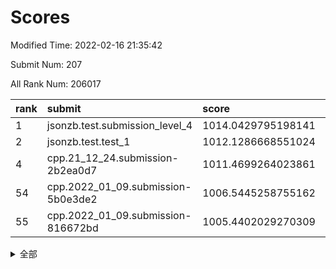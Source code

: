 # Scores

Modified Time: 2022-02-16 21:35:42

Submit Num: 207

All Rank Num: 206017

| rank |               submit               |       score        |       sigma        | pk_num |
| :--- | :--------------------------------- | :----------------- | :----------------- | :----- |
| 1    | jsonzb.test.submission_level_4     | 1014.0429795198141 | 0.8217123499681236 | 3983   |
| 2    | jsonzb.test.test_1                 | 1012.1286668551024 | 0.8242607787010913 | 3984   |
| 4    | cpp.21_12_24.submission-2b2ea0d7   | 1011.4699264023861 | 0.7759744939597777 | 3982   |
| 54   | cpp.2022_01_09.submission-5b0e3de2 | 1006.5445258755162 | 0.7433436813370131 | 3980   |
| 55   | cpp.2022_01_09.submission-816672bd | 1005.4402029270309 | 0.713595744167352  | 3976   |


<details>
<summary>全部</summary>

| rank |                 submit                 |       score        |       sigma        | pk_num |
| :--- | :------------------------------------- | :----------------- | :----------------- | :----- |
| 1    | jsonzb.test.submission_level_4         | 1014.0429795198141 | 0.8217123499681236 | 3983   |
| 2    | jsonzb.test.test_1                     | 1012.1286668551024 | 0.8242607787010913 | 3984   |
| 3    | gobigger.level_3.submission_level_3_49 | 1011.6903551247585 | 0.7842245855766088 | 3982   |
| 4    | cpp.21_12_24.submission-2b2ea0d7       | 1011.4699264023861 | 0.7759744939597777 | 3982   |
| 5    | gobigger.level_3.submission_level_3_46 | 1011.414435327183  | 0.7906402016594539 | 3978   |
| 6    | gobigger.level_3.submission_level_3_43 | 1011.1856440697453 | 0.7632257281271855 | 3979   |
| 7    | gobigger.level_3.submission_level_3_16 | 1011.1372851741374 | 0.765049139140381  | 3980   |
| 8    | gobigger.level_3.submission_level_3_18 | 1011.0952285971447 | 0.7651576384073255 | 3985   |
| 9    | gobigger.level_3.submission_level_3_8  | 1010.9698460529644 | 0.7662939475763215 | 3981   |
| 10   | gobigger.level_3.submission_level_3_20 | 1010.756837387149  | 0.7635132700494484 | 3983   |
| 11   | gobigger.level_3.submission_level_3_42 | 1010.7233839410897 | 0.7603501126406421 | 3987   |
| 12   | gobigger.level_3.submission_level_3_29 | 1010.6455606964487 | 0.7700054153250516 | 3978   |
| 13   | gobigger.level_3.submission_level_3_30 | 1010.533277235892  | 0.7445521186665103 | 3977   |
| 14   | gobigger.level_3.submission_level_3_19 | 1010.4340503510588 | 0.7755915546490538 | 3983   |
| 15   | gobigger.level_3.submission_level_3_28 | 1010.4052667224344 | 0.7565223854698258 | 3978   |
| 16   | gobigger.level_3.submission_level_3_41 | 1010.3407595637287 | 0.7791767995834702 | 3984   |
| 17   | gobigger.level_3.submission_level_3_32 | 1010.3287426783613 | 0.7817685123880409 | 3982   |
| 18   | gobigger.level_3.submission_level_3_3  | 1010.3145163462107 | 0.765372586323641  | 3982   |
| 19   | gobigger.level_3.submission_level_3_0  | 1010.2291706557166 | 0.7731488845602572 | 3975   |
| 20   | gobigger.level_3.submission_level_3_21 | 1010.1748337684219 | 0.7615817238982361 | 3981   |
| 21   | gobigger.level_3.submission_level_3_40 | 1010.1669493541516 | 0.7605178236205389 | 3981   |
| 22   | gobigger.level_3.submission_level_3_22 | 1010.1546713373435 | 0.7813515193225806 | 3980   |
| 23   | gobigger.level_3.submission_level_3_10 | 1010.1115758565845 | 0.7517564131892034 | 3983   |
| 24   | gobigger.level_3.submission_level_3_15 | 1010.1010451432213 | 0.7576736658603224 | 3984   |
| 25   | gobigger.level_3.submission_level_3_45 | 1009.9474366337312 | 0.7976041722865689 | 3980   |
| 26   | gobigger.level_3.submission_level_3_34 | 1009.8727450148516 | 0.770883265853424  | 3984   |
| 27   | gobigger.level_3.submission_level_3_24 | 1009.8044220226335 | 0.7868095905386908 | 3980   |
| 28   | gobigger.level_3.submission_level_3_25 | 1009.7804753143088 | 0.7520519198472423 | 3984   |
| 29   | gobigger.level_3.submission_level_3_6  | 1009.722944871523  | 0.7485058253471847 | 3979   |
| 30   | gobigger.level_3.submission_level_3_31 | 1009.6826728354486 | 0.7585071742929752 | 3979   |
| 31   | gobigger.level_3.submission_level_3_23 | 1009.678194159565  | 0.7536908281373449 | 3983   |
| 32   | gobigger.level_3.submission_level_3_38 | 1009.6453823226153 | 0.7481587727925181 | 3980   |
| 33   | gobigger.level_3.submission_level_3_7  | 1009.5945480418794 | 0.7489288134983846 | 3984   |
| 34   | gobigger.level_3.submission_level_3_13 | 1009.5640382685913 | 0.7418002981226083 | 3978   |
| 35   | gobigger.level_3.submission_level_3_26 | 1009.5596321398505 | 0.7677732645762865 | 3981   |
| 36   | gobigger.level_3.submission_level_3_33 | 1009.5132852542677 | 0.7320525183679856 | 3980   |
| 37   | gobigger.level_3.submission_level_3_2  | 1009.5074579126635 | 0.7478323477312887 | 3981   |
| 38   | gobigger.level_3.submission_level_3_1  | 1009.4249321590543 | 0.7542422035992234 | 3986   |
| 39   | gobigger.level_3.submission_level_3_27 | 1009.4238043831419 | 0.7707877823150701 | 3982   |
| 40   | gobigger.level_3.submission_level_3_9  | 1009.4223142082268 | 0.7457012643299699 | 3982   |
| 41   | gobigger.level_3.submission_level_3_11 | 1009.3429971087488 | 0.728065894066053  | 3978   |
| 42   | gobigger.level_3.submission_level_3_14 | 1009.3327064328414 | 0.7491747517037141 | 3985   |
| 43   | gobigger.level_3.submission_level_3_4  | 1009.2611811044014 | 0.7292423045473784 | 3983   |
| 44   | gobigger.level_3.submission_level_3_35 | 1009.1497158403329 | 0.7537155841388481 | 3980   |
| 45   | gobigger.level_3.submission_level_3_48 | 1008.9928466887316 | 0.7755623735681437 | 3979   |
| 46   | gobigger.level_3.submission_level_3_17 | 1008.9785532474866 | 0.750262850079713  | 3979   |
| 47   | gobigger.level_3.submission_level_3_37 | 1008.8834744334533 | 0.7346599455464152 | 3982   |
| 48   | gobigger.level_3.submission_level_3_47 | 1008.7560436105819 | 0.731951745781058  | 3976   |
| 49   | gobigger.level_3.submission_level_3_44 | 1008.7416064820243 | 0.739326143394805  | 3985   |
| 50   | gobigger.level_3.submission_level_3_5  | 1008.7186975752397 | 0.7573945262462938 | 3982   |
| 51   | gobigger.level_3.submission_level_3_36 | 1008.4854293357325 | 0.749444073798984  | 3975   |
| 52   | gobigger.level_3.submission_level_3_39 | 1007.9518894440723 | 0.742566228619483  | 3981   |
| 53   | gobigger.level_3.submission_level_3_12 | 1007.6763164189505 | 0.7354025034832139 | 3982   |
| 54   | cpp.2022_01_09.submission-5b0e3de2     | 1006.5445258755162 | 0.7433436813370131 | 3980   |
| 55   | cpp.2022_01_09.submission-816672bd     | 1005.4402029270309 | 0.713595744167352  | 3976   |
| 56   | gobigger.level_1.submission_level_1_30 | 1004.9403329520643 | 0.7206310524068157 | 3979   |
| 57   | gobigger.level_1.submission_level_1_20 | 1004.8770745682027 | 0.7173646563430642 | 3986   |
| 58   | gobigger.level_1.submission_level_1_29 | 1004.4758077402307 | 0.7112145743696864 | 3983   |
| 59   | gobigger.level_1.submission_level_1_10 | 1004.3758748500965 | 0.7221154714728877 | 3983   |
| 60   | gobigger.level_1.submission_level_1_37 | 1004.3114759308122 | 0.7188627736078604 | 3980   |
| 61   | gobigger.level_1.submission_level_1_12 | 1004.1226566405821 | 0.7147293815787779 | 3985   |
| 62   | gobigger.level_1.submission_level_1_47 | 1004.0796479686412 | 0.7201762937455006 | 3981   |
| 63   | gobigger.level_1.submission_level_1_48 | 1004.0381584897201 | 0.7279068302179218 | 3981   |
| 64   | gobigger.level_1.submission_level_1_27 | 1004.0339955641314 | 0.715578616917583  | 3982   |
| 65   | gobigger.level_1.submission_level_1_35 | 1004.0252311944475 | 0.7187574971090379 | 3982   |
| 66   | gobigger.level_1.submission_level_1_13 | 1003.8442011848673 | 0.722950925898679  | 3980   |
| 67   | gobigger.level_1.submission_level_1_32 | 1003.7028806689951 | 0.7106742226035794 | 3979   |
| 68   | gobigger.level_1.submission_level_1_11 | 1003.7017425939237 | 0.7170937157904198 | 3975   |
| 69   | gobigger.level_1.submission_level_1_26 | 1003.6680908070914 | 0.719538573050784  | 3982   |
| 70   | gobigger.level_1.submission_level_1_28 | 1003.5607057998088 | 0.7171449718801047 | 3982   |
| 71   | gobigger.level_1.submission_level_1_1  | 1003.5491911389414 | 0.7157105588610589 | 3980   |
| 72   | gobigger.level_1.submission_level_1_45 | 1003.5139414268206 | 0.725955242380447  | 3982   |
| 73   | gobigger.level_1.submission_level_1_46 | 1003.483863550674  | 0.7165043151621105 | 3983   |
| 74   | gobigger.level_1.submission_level_1_15 | 1003.4326908859093 | 0.7364692242197128 | 3983   |
| 75   | gobigger.level_1.submission_level_1_6  | 1003.4274945398407 | 0.7178485477990811 | 3981   |
| 76   | gobigger.level_1.submission_level_1_24 | 1003.4080759423128 | 0.7141317019003247 | 3988   |
| 77   | gobigger.level_1.submission_level_1_5  | 1003.4058875598781 | 0.7275394081105755 | 3978   |
| 78   | gobigger.level_1.submission_level_1_49 | 1003.394449571253  | 0.7094534128570223 | 3979   |
| 79   | gobigger.level_1.submission_level_1_38 | 1003.3932171444409 | 0.7134382260273461 | 3983   |
| 80   | gobigger.level_1.submission_level_1_0  | 1003.3822525573038 | 0.7095230721416872 | 3978   |
| 81   | gobigger.level_1.submission_level_1_8  | 1003.365941073438  | 0.7289650633950298 | 3978   |
| 82   | gobigger.level_1.submission_level_1_42 | 1003.3329493451878 | 0.7157079381366819 | 3981   |
| 83   | gobigger.level_1.submission_level_1_17 | 1003.2954619246959 | 0.7151829665758438 | 3978   |
| 84   | gobigger.level_1.submission_level_1_14 | 1003.073102986744  | 0.7239406580470126 | 3977   |
| 85   | gobigger.level_1.submission_level_1_44 | 1003.0709142752501 | 0.71600390080983   | 3979   |
| 86   | gobigger.level_1.submission_level_1_43 | 1003.0657347151783 | 0.7123516016804377 | 3977   |
| 87   | gobigger.level_1.submission_level_1_9  | 1002.9987923181801 | 0.7163672870803538 | 3981   |
| 88   | gobigger.level_1.submission_level_1_33 | 1002.9831968857404 | 0.7206083925727416 | 3981   |
| 89   | gobigger.level_1.submission_level_1_21 | 1002.9416210015384 | 0.7110260763522713 | 3975   |
| 90   | gobigger.level_1.submission_level_1_16 | 1002.9303545910536 | 0.7162850906689435 | 3984   |
| 91   | gobigger.level_1.submission_level_1_22 | 1002.8139485731975 | 0.711465575018928  | 3977   |
| 92   | gobigger.level_1.submission_level_1_4  | 1002.7607256846259 | 0.7085561248794227 | 3979   |
| 93   | gobigger.level_1.submission_level_1_40 | 1002.7366199334781 | 0.7296378133451433 | 3982   |
| 94   | gobigger.level_1.submission_level_1_34 | 1002.6939151098046 | 0.7161826766673843 | 3981   |
| 95   | gobigger.level_1.submission_level_1_7  | 1002.5508411883839 | 0.7229592282227614 | 3980   |
| 96   | gobigger.level_1.submission_level_1_19 | 1002.484976715355  | 0.7067508668263996 | 3976   |
| 97   | gobigger.level_1.submission_level_1_39 | 1002.4151922644912 | 0.7109684383471564 | 3983   |
| 98   | gobigger.level_1.submission_level_1_23 | 1002.3943979162675 | 0.7141672455673175 | 3980   |
| 99   | gobigger.level_1.submission_level_1_18 | 1002.3223345127911 | 0.7069954189932003 | 3973   |
| 100  | gobigger.level_1.submission_level_1_2  | 1002.2827156253154 | 0.7229501746548646 | 3981   |
| 101  | gobigger.level_1.submission_level_1_31 | 1002.2495728690297 | 0.6907539051069203 | 3979   |
| 102  | gobigger.level_1.submission_level_1_36 | 1002.0941715629104 | 0.7046379130496595 | 3978   |
| 103  | gobigger.level_1.submission_level_1_25 | 1001.853854835959  | 0.7068597696308778 | 3983   |
| 104  | gobigger.level_1.submission_level_1_41 | 1001.6151636116806 | 0.71653450529959   | 3974   |
| 105  | gobigger.level_1.submission_level_1_3  | 1001.524873969798  | 0.7131959227584899 | 3981   |
| 106  | gobigger.random.submission_random_44   | 997.4816110976626  | 0.7086468426680638 | 3979   |
| 107  | gobigger.random.submission_random_20   | 997.1358933723023  | 0.7076738503143835 | 3981   |
| 108  | gobigger.random.submission_random_15   | 996.8616516103252  | 0.7085722506899346 | 3986   |
| 109  | gobigger.random.submission_random_49   | 996.8497130766997  | 0.7031312543546582 | 3982   |
| 110  | gobigger.random.submission_random_22   | 996.8073968535606  | 0.7055574078572092 | 3982   |
| 111  | gobigger.random.submission_random_5    | 996.7898021555078  | 0.7015170597995708 | 3985   |
| 112  | gobigger.random.submission_random_39   | 996.6341480677206  | 0.6940572099394657 | 3984   |
| 113  | gobigger.random.submission_random_9    | 996.5332437289746  | 0.7061231494740577 | 3977   |
| 114  | gobigger.random.submission_random_25   | 996.4911025969202  | 0.7051723323835963 | 3985   |
| 115  | gobigger.random.submission_random_46   | 996.4751455319972  | 0.7106548963326472 | 3979   |
| 116  | gobigger.random.submission_random_12   | 996.4275184861882  | 0.7185121386270266 | 3981   |
| 117  | gobigger.random.submission_random_31   | 996.3805263371135  | 0.7035907399472574 | 3987   |
| 118  | gobigger.random.submission_random_11   | 996.32046973371    | 0.7140716036229212 | 3982   |
| 119  | gobigger.random.submission_random_32   | 996.3119536752412  | 0.7078350765935789 | 3984   |
| 120  | gobigger.random.submission_random_33   | 996.3056312551136  | 0.7075836827814349 | 3978   |
| 121  | gobigger.random.submission_random_2    | 996.2955336006921  | 0.718876726857734  | 3980   |
| 122  | gobigger.random.submission_random_28   | 996.2251180999064  | 0.702565918175239  | 3977   |
| 123  | gobigger.random.submission_random_10   | 996.2008731673535  | 0.708348312184679  | 3983   |
| 124  | gobigger.random.submission_random_16   | 996.1953420178191  | 0.7187844096490906 | 3981   |
| 125  | gobigger.random.submission_random_41   | 996.1195830346358  | 0.7209198418621235 | 3982   |
| 126  | gobigger.random.submission_random_8    | 996.0686089821007  | 0.699714111538395  | 3979   |
| 127  | gobigger.random.submission_random_37   | 996.0432323185803  | 0.6956334217982438 | 3986   |
| 128  | gobigger.random.submission_random_29   | 996.0395927987338  | 0.7156729344190055 | 3987   |
| 129  | gobigger.random.submission_random_3    | 996.015958175051   | 0.7204212777757901 | 3981   |
| 130  | gobigger.random.submission_random_34   | 995.8678913077134  | 0.7271201866197976 | 3975   |
| 131  | gobigger.random.submission_random_1    | 995.8500788318909  | 0.7114643863796051 | 3981   |
| 132  | gobigger.random.submission_random_36   | 995.8168551178522  | 0.7079045009330542 | 3982   |
| 133  | gobigger.random.submission_random_38   | 995.8161119399632  | 0.7130907589718035 | 3987   |
| 134  | gobigger.random.submission_random_17   | 995.7807063541418  | 0.7109597144438007 | 3982   |
| 135  | gobigger.random.submission_random_4    | 995.7731141021989  | 0.7081976435632681 | 3983   |
| 136  | gobigger.random.submission_random_45   | 995.7627987895614  | 0.7040446001639908 | 3976   |
| 137  | gobigger.random.submission_random_30   | 995.7299136287761  | 0.7189387752011017 | 3983   |
| 138  | gobigger.random.submission_random_13   | 995.5411598062649  | 0.7166332696802149 | 3981   |
| 139  | gobigger.random.submission_random_23   | 995.5401725987749  | 0.7242770847583174 | 3982   |
| 140  | gobigger.random.submission_random_42   | 995.5112766244025  | 0.71642513775866   | 3979   |
| 141  | gobigger.random.submission_random_7    | 995.473180718573   | 0.7331693678549476 | 3982   |
| 142  | gobigger.random.submission_random_21   | 995.4694059774308  | 0.7040962038762092 | 3982   |
| 143  | gobigger.random.submission_random_35   | 995.4600577103548  | 0.7180491711154633 | 3985   |
| 144  | gobigger.random.submission_random_48   | 995.4476423772765  | 0.7175082832787606 | 3978   |
| 145  | gobigger.random.submission_random_47   | 995.4253869855646  | 0.7182076525361871 | 3979   |
| 146  | gobigger.random.submission_random_26   | 995.3328966594114  | 0.7106766209326245 | 3982   |
| 147  | gobigger.random.submission_random_14   | 995.321626466598   | 0.7156992751616476 | 3978   |
| 148  | gobigger.random.submission_random_40   | 995.272813875567   | 0.7183429183867032 | 3976   |
| 149  | gobigger.random.submission_random_18   | 995.2145533595777  | 0.7241354231940177 | 3980   |
| 150  | gobigger.random.submission_random_0    | 995.164805935555   | 0.706100700630884  | 3982   |
| 151  | gobigger.random.submission_random_24   | 995.1376994065256  | 0.7100123220402618 | 3984   |
| 152  | gobigger.random.submission_random_6    | 995.0224152040311  | 0.7020686540340569 | 3978   |
| 153  | gobigger.random.submission_random_43   | 994.8948403368674  | 0.7073174183632194 | 3983   |
| 154  | gobigger.random.submission_random_27   | 994.8810604112074  | 0.728083631837014  | 3980   |
| 155  | gobigger.random.submission_random_19   | 994.6821030573275  | 0.7110349110896615 | 3981   |
| 156  | gobigger.level_2.submission_level_2_45 | 994.675438346024   | 0.7100882329101523 | 3978   |
| 157  | gobigger.level_2.submission_level_2_21 | 994.0459647491856  | 0.7429666051471857 | 3983   |
| 158  | gobigger.level_2.submission_level_2_49 | 993.7187968140153  | 0.7404762282012067 | 3984   |
| 159  | gobigger.level_2.submission_level_2_18 | 993.557438010961   | 0.7371282683983514 | 3985   |
| 160  | gobigger.level_2.submission_level_2_41 | 993.4024959428957  | 0.7319130291971625 | 3978   |
| 161  | gobigger.level_2.submission_level_2_5  | 993.1874994672606  | 0.7286255177417126 | 3982   |
| 162  | gobigger.level_2.submission_level_2_27 | 993.1424023248004  | 0.7264914305198695 | 3983   |
| 163  | gobigger.level_2.submission_level_2_36 | 993.1369766378364  | 0.7333334958199575 | 3985   |
| 164  | gobigger.level_2.submission_level_2_6  | 993.0391610514872  | 0.7362767471246271 | 3981   |
| 165  | gobigger.level_2.submission_level_2_24 | 992.9551185126095  | 0.7354572261769251 | 3983   |
| 166  | gobigger.level_2.submission_level_2_48 | 992.9072568347568  | 0.738660270849983  | 3981   |
| 167  | gobigger.level_2.submission_level_2_33 | 992.8618687700914  | 0.7452233621580654 | 3980   |
| 168  | gobigger.level_2.submission_level_2_38 | 992.8344651649119  | 0.7446722066901567 | 3983   |
| 169  | gobigger.level_2.submission_level_2_32 | 992.8290798398167  | 0.7620994472309853 | 3978   |
| 170  | gobigger.level_2.submission_level_2_7  | 992.7336583853825  | 0.7306491919181067 | 3981   |
| 171  | gobigger.level_2.submission_level_2_4  | 992.7321223849302  | 0.748870833401807  | 3980   |
| 172  | gobigger.level_2.submission_level_2_22 | 992.6287303114098  | 0.7424917358892344 | 3977   |
| 173  | gobigger.level_2.submission_level_2_34 | 992.4832031669703  | 0.7227527562226277 | 3979   |
| 174  | gobigger.level_2.submission_level_2_11 | 992.4641112377669  | 0.7337592864609364 | 3982   |
| 175  | gobigger.level_2.submission_level_2_10 | 992.4429050026413  | 0.7315299514742521 | 3987   |
| 176  | gobigger.level_2.submission_level_2_0  | 992.3687118853777  | 0.728834354961889  | 3982   |
| 177  | gobigger.level_2.submission_level_2_9  | 992.3470197330737  | 0.7368469403492056 | 3981   |
| 178  | gobigger.level_2.submission_level_2_1  | 992.3302734757303  | 0.743790368140196  | 3978   |
| 179  | gobigger.level_2.submission_level_2_44 | 992.2790043234008  | 0.7483625280087943 | 3982   |
| 180  | gobigger.level_2.submission_level_2_8  | 992.2466775744666  | 0.764091638716722  | 3978   |
| 181  | gobigger.level_2.submission_level_2_40 | 992.2311814859594  | 0.7376038496372805 | 3985   |
| 182  | gobigger.level_2.submission_level_2_39 | 992.202867785916   | 0.7386928042796587 | 3981   |
| 183  | gobigger.level_2.submission_level_2_12 | 992.1891453196799  | 0.7559995825699722 | 3981   |
| 184  | gobigger.level_2.submission_level_2_42 | 992.1603815182272  | 0.7531181265257765 | 3984   |
| 185  | gobigger.level_2.submission_level_2_31 | 992.153354834753   | 0.7322122399208009 | 3981   |
| 186  | gobigger.level_2.submission_level_2_28 | 992.133731928655   | 0.731751721514693  | 3978   |
| 187  | gobigger.level_2.submission_level_2_25 | 992.1323139085079  | 0.7401850114568969 | 3983   |
| 188  | gobigger.level_2.submission_level_2_16 | 992.1026146380052  | 0.7385702475434298 | 3983   |
| 189  | gobigger.level_2.submission_level_2_29 | 992.0595993201223  | 0.7368401717442554 | 3982   |
| 190  | gobigger.level_2.submission_level_2_13 | 992.0501682299063  | 0.778178984845106  | 3979   |
| 191  | gobigger.level_2.submission_level_2_19 | 991.8821692823547  | 0.7376689097973378 | 3983   |
| 192  | gobigger.level_2.submission_level_2_2  | 991.5863290029166  | 0.740563143219683  | 3984   |
| 193  | gobigger.level_2.submission_level_2_14 | 991.5419635591508  | 0.731367213165519  | 3985   |
| 194  | gobigger.level_2.submission_level_2_47 | 991.5093093964869  | 0.743762595732996  | 3980   |
| 195  | gobigger.level_2.submission_level_2_30 | 991.5020460073861  | 0.760492305807407  | 3982   |
| 196  | gobigger.level_2.submission_level_2_15 | 991.4961679228488  | 0.7503946198850862 | 3977   |
| 197  | gobigger.level_2.submission_level_2_17 | 991.4925122565176  | 0.7410844297839577 | 3982   |
| 198  | gobigger.level_2.submission_level_2_43 | 991.4241880861102  | 0.7543282810657416 | 3984   |
| 199  | gobigger.level_2.submission_level_2_35 | 991.3373145558027  | 0.7638346590001552 | 3983   |
| 200  | gobigger.level_2.submission_level_2_20 | 991.3306980467221  | 0.7695985576496622 | 3974   |
| 201  | gobigger.level_2.submission_level_2_37 | 991.0895603876756  | 0.7527516315827387 | 3982   |
| 202  | gobigger.level_2.submission_level_2_23 | 990.8569171477181  | 0.7537142242963784 | 3985   |
| 203  | gobigger.level_2.submission_level_2_3  | 990.8216056941028  | 0.7528069038747233 | 3977   |
| 204  | gobigger.level_2.submission_level_2_26 | 989.8358651229405  | 0.7621075871452065 | 3984   |
| 205  | gobigger.level_2.submission_level_2_46 | 989.760249059466   | 0.7688770738496704 | 3977   |
| 206  | gobigger.none.submission_none_1        | 978.9515176689137  | 1.1980582438623935 | 3984   |
| 207  | gobigger.none.submission_none_0        | 975.9985169312528  | 1.3745601267517786 | 3980   |

</details>